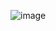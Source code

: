 ![image](https://github.com/DivyaDarshanTiwari/Calculator/assets/125484682/7216f43f-9a1d-4783-abfc-8435fddbab95)
